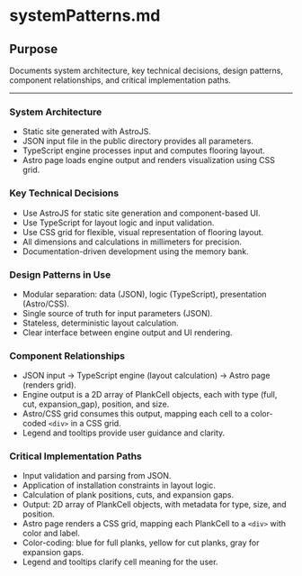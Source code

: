 # systemPatterns.md

## Purpose
Documents system architecture, key technical decisions, design patterns, component relationships, and critical implementation paths.

---

### System Architecture
- Static site generated with AstroJS.
- JSON input file in the public directory provides all parameters.
- TypeScript engine processes input and computes flooring layout.
- Astro page loads engine output and renders visualization using CSS grid.

### Key Technical Decisions
- Use AstroJS for static site generation and component-based UI.
- Use TypeScript for layout logic and input validation.
- Use CSS grid for flexible, visual representation of flooring layout.
- All dimensions and calculations in millimeters for precision.
- Documentation-driven development using the memory bank.

### Design Patterns in Use
- Modular separation: data (JSON), logic (TypeScript), presentation (Astro/CSS).
- Single source of truth for input parameters (JSON).
- Stateless, deterministic layout calculation.
- Clear interface between engine output and UI rendering.

### Component Relationships
- JSON input → TypeScript engine (layout calculation) → Astro page (renders grid).
- Engine output is a 2D array of PlankCell objects, each with type (full, cut, expansion_gap), position, and size.
- Astro/CSS grid consumes this output, mapping each cell to a color-coded `<div>` in a CSS grid.
- Legend and tooltips provide user guidance and clarity.

### Critical Implementation Paths
- Input validation and parsing from JSON.
- Application of installation constraints in layout logic.
- Calculation of plank positions, cuts, and expansion gaps.
- Output: 2D array of PlankCell objects, with metadata for type, size, and position.
- Astro page renders a CSS grid, mapping each PlankCell to a `<div>` with color and label.
- Color-coding: blue for full planks, yellow for cut planks, gray for expansion gaps.
- Legend and tooltips clarify cell meaning for the user.
